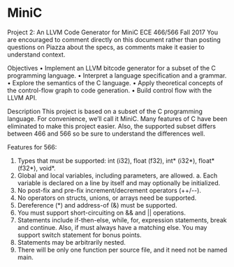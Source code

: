 # MiniC
Project 2: An LLVM Code Generator for MiniC
ECE 466/566 Fall 2017
You are encouraged to comment directly on this document rather than posting questions on Piazza about the specs, as comments make it easier to understand context. 

Objectives
•	Implement an LLVM bitcode generator for a subset of the C programming language.
•	Interpret a language specification and a grammar.
•	Explore the semantics of  the C language.
•	Apply theoretical concepts of the control-flow graph to code generation.
•	Build control flow with the LLVM API.

Description
This project is based on a subset of the C programming language.  For convenience, we’ll call it MiniC.  Many features of C have been eliminated to make this project easier.  Also, the supported subset differs between 466 and 566 so be sure to understand the differences well.

Features for 566:
1.	Types that must be supported:  int (i32), float (f32), int* (i32*), float* (f32*), void*.
2.	Global and local variables, including parameters, are allowed.
a.	Each variable is declared on a line by itself and may optionally be initialized.
3.	No post-fix and pre-fix increment/decrement operators (++/--).
4.	No operators on structs, unions, or arrays need be supported.
5.	Dereference (*) and address-of (&) must be supported.
6.	You must support short-circuiting on && and || operations.  
7.	Statements include if-then-else, while, for, expression statements, break and continue.  Also, if must always have a matching else.  You may support switch statement for bonus points.
8.	Statements may be arbitrarily nested.
9.	There will be only one function per source file, and it need not be named main.






